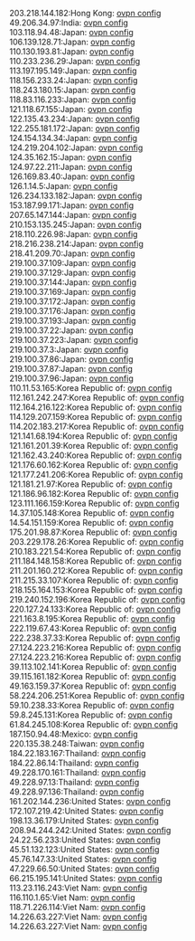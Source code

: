 203.218.144.182:Hong Kong: [ovpn config](vpn/203_218_144_182.ovpn)  
49.206.34.97:India: [ovpn config](vpn/49_206_34_97.ovpn)  
103.118.94.48:Japan: [ovpn config](vpn/103_118_94_48.ovpn)  
106.139.128.71:Japan: [ovpn config](vpn/106_139_128_71.ovpn)  
110.130.193.81:Japan: [ovpn config](vpn/110_130_193_81.ovpn)  
110.233.236.29:Japan: [ovpn config](vpn/110_233_236_29.ovpn)  
113.197.195.149:Japan: [ovpn config](vpn/113_197_195_149.ovpn)  
118.156.233.24:Japan: [ovpn config](vpn/118_156_233_24.ovpn)  
118.243.180.15:Japan: [ovpn config](vpn/118_243_180_15.ovpn)  
118.83.116.233:Japan: [ovpn config](vpn/118_83_116_233.ovpn)  
121.118.67.155:Japan: [ovpn config](vpn/121_118_67_155.ovpn)  
122.135.43.234:Japan: [ovpn config](vpn/122_135_43_234.ovpn)  
122.255.181.172:Japan: [ovpn config](vpn/122_255_181_172.ovpn)  
124.154.134.34:Japan: [ovpn config](vpn/124_154_134_34.ovpn)  
124.219.204.102:Japan: [ovpn config](vpn/124_219_204_102.ovpn)  
124.35.162.15:Japan: [ovpn config](vpn/124_35_162_15.ovpn)  
124.97.22.211:Japan: [ovpn config](vpn/124_97_22_211.ovpn)  
126.169.83.40:Japan: [ovpn config](vpn/126_169_83_40.ovpn)  
126.1.14.5:Japan: [ovpn config](vpn/126_1_14_5.ovpn)  
126.234.133.182:Japan: [ovpn config](vpn/126_234_133_182.ovpn)  
153.187.99.171:Japan: [ovpn config](vpn/153_187_99_171.ovpn)  
207.65.147.144:Japan: [ovpn config](vpn/207_65_147_144.ovpn)  
210.153.135.245:Japan: [ovpn config](vpn/210_153_135_245.ovpn)  
218.110.226.98:Japan: [ovpn config](vpn/218_110_226_98.ovpn)  
218.216.238.214:Japan: [ovpn config](vpn/218_216_238_214.ovpn)  
218.41.209.70:Japan: [ovpn config](vpn/218_41_209_70.ovpn)  
219.100.37.109:Japan: [ovpn config](vpn/219_100_37_109.ovpn)  
219.100.37.129:Japan: [ovpn config](vpn/219_100_37_129.ovpn)  
219.100.37.144:Japan: [ovpn config](vpn/219_100_37_144.ovpn)  
219.100.37.169:Japan: [ovpn config](vpn/219_100_37_169.ovpn)  
219.100.37.172:Japan: [ovpn config](vpn/219_100_37_172.ovpn)  
219.100.37.176:Japan: [ovpn config](vpn/219_100_37_176.ovpn)  
219.100.37.193:Japan: [ovpn config](vpn/219_100_37_193.ovpn)  
219.100.37.22:Japan: [ovpn config](vpn/219_100_37_22.ovpn)  
219.100.37.223:Japan: [ovpn config](vpn/219_100_37_223.ovpn)  
219.100.37.3:Japan: [ovpn config](vpn/219_100_37_3.ovpn)  
219.100.37.86:Japan: [ovpn config](vpn/219_100_37_86.ovpn)  
219.100.37.87:Japan: [ovpn config](vpn/219_100_37_87.ovpn)  
219.100.37.96:Japan: [ovpn config](vpn/219_100_37_96.ovpn)  
110.11.53.165:Korea Republic of: [ovpn config](vpn/110_11_53_165.ovpn)  
112.161.242.247:Korea Republic of: [ovpn config](vpn/112_161_242_247.ovpn)  
112.164.216.122:Korea Republic of: [ovpn config](vpn/112_164_216_122.ovpn)  
114.129.207.159:Korea Republic of: [ovpn config](vpn/114_129_207_159.ovpn)  
114.202.183.217:Korea Republic of: [ovpn config](vpn/114_202_183_217.ovpn)  
121.141.68.194:Korea Republic of: [ovpn config](vpn/121_141_68_194.ovpn)  
121.161.201.39:Korea Republic of: [ovpn config](vpn/121_161_201_39.ovpn)  
121.162.43.240:Korea Republic of: [ovpn config](vpn/121_162_43_240.ovpn)  
121.176.60.162:Korea Republic of: [ovpn config](vpn/121_176_60_162.ovpn)  
121.177.241.206:Korea Republic of: [ovpn config](vpn/121_177_241_206.ovpn)  
121.181.21.97:Korea Republic of: [ovpn config](vpn/121_181_21_97.ovpn)  
121.186.96.182:Korea Republic of: [ovpn config](vpn/121_186_96_182.ovpn)  
123.111.166.159:Korea Republic of: [ovpn config](vpn/123_111_166_159.ovpn)  
14.37.105.148:Korea Republic of: [ovpn config](vpn/14_37_105_148.ovpn)  
14.54.151.159:Korea Republic of: [ovpn config](vpn/14_54_151_159.ovpn)  
175.201.98.87:Korea Republic of: [ovpn config](vpn/175_201_98_87.ovpn)  
203.229.178.26:Korea Republic of: [ovpn config](vpn/203_229_178_26.ovpn)  
210.183.221.54:Korea Republic of: [ovpn config](vpn/210_183_221_54.ovpn)  
211.184.148.158:Korea Republic of: [ovpn config](vpn/211_184_148_158.ovpn)  
211.201.160.212:Korea Republic of: [ovpn config](vpn/211_201_160_212.ovpn)  
211.215.33.107:Korea Republic of: [ovpn config](vpn/211_215_33_107.ovpn)  
218.155.164.153:Korea Republic of: [ovpn config](vpn/218_155_164_153.ovpn)  
219.240.152.196:Korea Republic of: [ovpn config](vpn/219_240_152_196.ovpn)  
220.127.24.133:Korea Republic of: [ovpn config](vpn/220_127_24_133.ovpn)  
221.163.8.195:Korea Republic of: [ovpn config](vpn/221_163_8_195.ovpn)  
222.119.67.43:Korea Republic of: [ovpn config](vpn/222_119_67_43.ovpn)  
222.238.37.33:Korea Republic of: [ovpn config](vpn/222_238_37_33.ovpn)  
27.124.223.216:Korea Republic of: [ovpn config](vpn/27_124_223_216.ovpn)  
27.124.223.216:Korea Republic of: [ovpn config](vpn/27_124_223_216.ovpn)  
39.113.102.141:Korea Republic of: [ovpn config](vpn/39_113_102_141.ovpn)  
39.115.161.182:Korea Republic of: [ovpn config](vpn/39_115_161_182.ovpn)  
49.163.159.37:Korea Republic of: [ovpn config](vpn/49_163_159_37.ovpn)  
58.224.206.251:Korea Republic of: [ovpn config](vpn/58_224_206_251.ovpn)  
59.10.238.33:Korea Republic of: [ovpn config](vpn/59_10_238_33.ovpn)  
59.8.245.131:Korea Republic of: [ovpn config](vpn/59_8_245_131.ovpn)  
61.84.245.108:Korea Republic of: [ovpn config](vpn/61_84_245_108.ovpn)  
187.150.94.48:Mexico: [ovpn config](vpn/187_150_94_48.ovpn)  
220.135.38.248:Taiwan: [ovpn config](vpn/220_135_38_248.ovpn)  
184.22.183.167:Thailand: [ovpn config](vpn/184_22_183_167.ovpn)  
184.22.86.14:Thailand: [ovpn config](vpn/184_22_86_14.ovpn)  
49.228.170.161:Thailand: [ovpn config](vpn/49_228_170_161.ovpn)  
49.228.97.13:Thailand: [ovpn config](vpn/49_228_97_13.ovpn)  
49.228.97.136:Thailand: [ovpn config](vpn/49_228_97_136.ovpn)  
161.202.144.236:United States: [ovpn config](vpn/161_202_144_236.ovpn)  
172.107.219.42:United States: [ovpn config](vpn/172_107_219_42.ovpn)  
198.13.36.179:United States: [ovpn config](vpn/198_13_36_179.ovpn)  
208.94.244.242:United States: [ovpn config](vpn/208_94_244_242.ovpn)  
24.22.56.233:United States: [ovpn config](vpn/24_22_56_233.ovpn)  
45.51.132.123:United States: [ovpn config](vpn/45_51_132_123.ovpn)  
45.76.147.33:United States: [ovpn config](vpn/45_76_147_33.ovpn)  
47.229.66.50:United States: [ovpn config](vpn/47_229_66_50.ovpn)  
66.215.195.141:United States: [ovpn config](vpn/66_215_195_141.ovpn)  
113.23.116.243:Viet Nam: [ovpn config](vpn/113_23_116_243.ovpn)  
116.110.1.65:Viet Nam: [ovpn config](vpn/116_110_1_65.ovpn)  
118.71.226.114:Viet Nam: [ovpn config](vpn/118_71_226_114.ovpn)  
14.226.63.227:Viet Nam: [ovpn config](vpn/14_226_63_227.ovpn)  
14.226.63.227:Viet Nam: [ovpn config](vpn/14_226_63_227.ovpn)  
